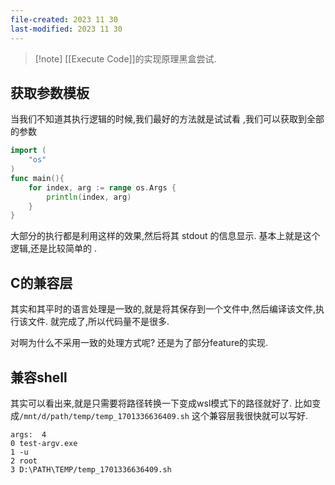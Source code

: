 ```yaml
---
file-created: 2023 11 30
last-modified: 2023 11 30
---
```


>[!note] [[Execute Code]]的实现原理黑盒尝试. 

## 获取参数模板 

当我们不知道其执行逻辑的时候,我们最好的方法就是试试看 ,我们可以获取到全部的参数

```go
import (
    "os"
)
func main(){
	for index, arg := range os.Args {
		println(index, arg)
	}
}
```


大部分的执行都是利用这样的效果,然后将其 stdout 的信息显示. 基本上就是这个逻辑,还是比较简单的 .

## C的兼容层

其实和其平时的语言处理是一致的,就是将其保存到一个文件中,然后编译该文件,执行该文件. 就完成了,所以代码量不是很多. 

对啊为什么不采用一致的处理方式呢? 还是为了部分feature的实现. 


## 兼容shell

其实可以看出来,就是只需要将路径转换一下变成wsl模式下的路径就好了. 
比如变成`/mnt/d/path/temp/temp_1701336636409.sh` 这个兼容层我很快就可以写好. 

```
args:  4
0 test-argv.exe
1 -u
2 root
3 D:\PATH\TEMP/temp_1701336636409.sh
```